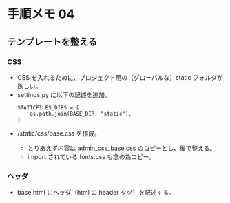 # 手順メモ 04
## テンプレートを整える
### CSS
- CSS を入れるために、プロジェクト用の（グローバルな）static フォルダが欲しい。
- settings.py に以下の記述を追加。
    ```
    STATICFILES_DIRS = [
        os.path.join(BASE_DIR, "static"),
    ]
    ```
- <project root>/static/css/base.css を作成。
    - とりあえず内容は admin_css_base.css のコピーとし、後で整える。
    - import されている fonts.css も念の為コピー。
### ヘッダ
- base.html にヘッダ（html の header タグ）を記述する。

